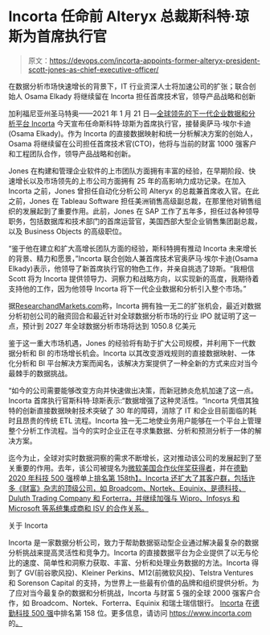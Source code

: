 # Incorta 任命前 Alteryx 总裁斯科特·琼斯为首席执行官

> 原文：<https://devops.com/incorta-appoints-former-alteryx-president-scott-jones-as-chief-executive-officer/>

在数据分析市场快速增长的背景下，IT 行业资深人士将加速公司的扩张；联合创始人 Osama Elkady 将继续留在 Incorta 担任首席技术官，领导产品战略和创新

加利福尼亚州圣马特奥——2021 年 1 月 21 日—[全球领先的下一代企业数据和分析平台 Incorta](http://incorta.com/) 今天宣布任命斯科特·琼斯为首席执行官，接替奥萨马·埃尔卡迪(Osama Elkady)。作为 Incorta 的直接数据映射和统一分析解决方案的创始人，Osama 将继续留在公司担任首席技术官(CTO)，他将与当前的财富 1000 强客户和工程团队合作，领导产品战略和创新。

Jones 在构建和管理企业软件的上市团队方面拥有丰富的经验，在早期阶段、快速增长以及市场领先的上市公司方面拥有 25 年的高影响力成功记录。在加入 Incorta 之前，Jones 曾担任自动化分析公司 Alteryx 的总裁兼首席收入官。在此之前，Jones 在 Tableau Software 担任美洲销售高级副总裁，在那里他对销售组织的发展起到了重要作用。此前，Jones 在 SAP 工作了五年多，担任过各种领导职务，包括数据库和技术部门的首席运营官，美国西部大型企业销售集团副总裁，以及 Business Objects 的高级职位。

“鉴于他在建立和扩大高增长团队方面的经验，斯科特拥有推动 Incorta 未来增长的背景、精力和愿景，”Incorta 联合创始人兼首席技术官奥萨马·埃尔卡迪(Osama Elkady)表示，他领导了新首席执行官的物色工作，并亲自挑选了琼斯。“我相信 Scott 将为 Incorta 提供领导力、洞察力和战略方向，以实现新的高度，我期待着支持他的工作，因为他领导 Incorta 将下一代企业数据和分析引入整个市场。”

据[ResearchandMarkets.com](https://www.prnewswire.com/news-releases/the-global-big-data-analytics-market-2027-a-105-billion-opportunity-assessment-301014418.html)称，Incorta 拥有独一无二的扩张机会，最近对数据分析初创公司的融资回合和最近针对全球数据分析市场的行业 IPO 就证明了这一点，预计到 2027 年全球数据分析市场将达到 1050.8 亿美元

鉴于这一重大市场机遇，Jones 的经验将有助于扩大公司规模，并利用下一代数据分析和 BI 的市场增长机会。Incorta 以其改变游戏规则的直接数据映射、一体化分析和 BI 平台解决方案而闻名，该解决方案提供了一种全新的方式来应对当今最棘手的数据挑战。

“如今的公司需要能够改变方向并快速做出决策，而新冠肺炎危机加速了这一点。Incorta 首席执行官斯科特·琼斯表示:“数据增强了这种灵活性。“Incorta 凭借其独特的创新直接数据映射技术突破了 30 年的障碍，消除了 IT 和企业目前面临的耗时且昂贵的传统 ETL 流程。Incorta 独一无二地使业务用户能够在一个平台上管理整个分析工作流程。当今的实时企业正在寻求集数据、分析和预测分析于一体的解决方案。

迄今为止，全球对实时数据洞察的需求不断增长，这对推动该公司的发展起到了至关重要的作用。去年，该公司被提名为[微软美国合作伙伴奖获得者](https://www.incorta.com/press-releases/incorta-named-2020-microsoft-u.s.-partner-award-winner-for-start-ups)，并在[德勤 2020 年科技 500 强](https://www2.deloitte.com/us/en/pages/technology-media-and-telecommunications/topics/north-america-technology-fast-500.html)榜单上[排名第 158th】。Incorta 还扩大了其客户群，包括许多《财富》杂志的顶级公司，如 Broadcom、Nortek、Equinix、是德科技、Duluth Trading Company 和 Forterra，并继续加强与 Wipro、Infosys 和 Microsoft 等系统集成商和 ISV 的合作关系。](https://www.incorta.com/press-releases/incorta-ranked-158th-fastest-growing-company)

关于 Incorta

Incorta 是一家数据分析公司，致力于帮助数据驱动型企业通过解决最复杂的数据分析挑战来提高灵活性和竞争力。Incorta 的直接数据平台为企业提供了以无与伦比的速度、简单性和洞察力获取、丰富、分析和处理业务数据的方法。Incorta 得到了 GV(前谷歌风投)、Kleiner Perkins、M12(前微软风投)、Telstra Ventures 和 Sorenson Capital 的支持，为世界上一些最有价值的品牌和组织提供分析。为了应对当今最复杂的数据和分析挑战，Incorta 与财富 5 强的全球 2000 强客户合作，如 Broadcom、Nortek、Forterra、Equinix 和瑞士瑞信银行。 [Incorta](http://incorta.com/) 在[德勤科技 500 强](https://www2.deloitte.com/us/en/pages/technology-media-and-telecommunications/topics/north-america-technology-fast-500.html)中排名第 158 位。更多信息，请访问 https://www.incorta.com 的[。](https://www.incorta.com/)